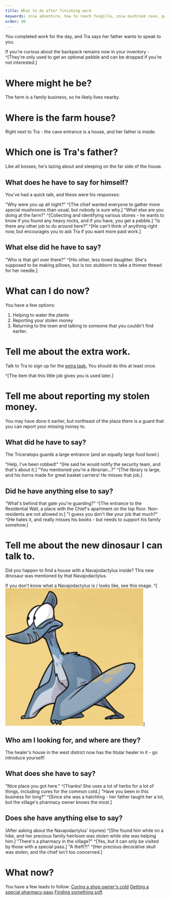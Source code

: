 ```yaml
---
title: What to do after finishing work
keywords: zniw adventure, how to reach fungilla, zniw mushroom cave, games with mushrooms
order: 90
---
```


You completed work for the day, and Tra says her father wants to speak to you.

If you're curious about the backpack remains now in your inventory - ^[They're only used to get an optional pebble and can be dropped if you're not interested.]

# Where might he be?
The farm is a family business, so he likely lives nearby.

# Where is the farm house?
Right next to Tra - the cave entrance is a house, and her father is inside.

# Which one is Tra's father?
Like all bosses, he's lazing about and sleeping on the far side of the house.

## What does he have to say for himself?
You've had a quick talk, and these were his responses:

"Why were you up all night?" ^[The chief wanted everyone to gather more special mushrooms than usual, but nobody is sure why.]
"What else are you doing at the farm?" ^[Collecting and identifying various stones - he wants to know if you found any heavy rocks, and if you have, you get a pebble.]
"Is there any other job to do around here?" ^[He can't think of anything right now, but encourages you to ask Tra if you want more paid work.]

## What else did he have to say?
"Who is that girl over there?" ^[His other, less loved daughter. She's supposed to be making pillows, but is too stubborn to take a thinner thread for her needle.]

# What can I do now?
You have a few options:
1) Helping to water the plants
2) Reporting your stolen money
3) Returning to the town and talking to someone that you couldn't find earlier.

# Tell me about the extra work.
Talk to Tra to sign up for the [extra task.](Money/watering.md) You should do this at least once.

^[The item that this little job gives you is used later.]

# Tell me about reporting my stolen money.
You may have done it earlier, but northeast of the plaza there is a guard that you can report your missing money to.

## What did he have to say?
The Triceratops guards a large entrance (and an equally large food bowl.)

"Help, I've been robbed!" ^[He said he would notify the security team, and that's about it.]
"You mentioned you're a librarian...?" ^[The library is large, and his horns made for great basket carriers! He misses that job.]

## Did he have anything else to say?
"What's behind that gate you're guarding?" ^[The entrance to the Residential Wall, a place with the Chief's apartment on the top floor. Non-residents are not allowed in.]
"I guess you don't like your job that much?" ^[He hates it, and really misses his books - but needs to support his family somehow.]

# Tell me about the new dinosaur I can talk to.
Did you happen to find a house with a Navajodactylus inside? This new dinosaur was mentioned by that Navajodactylus.

If you don't know what a Navajodactylus is / looks like, see this image. ^[![Navajodactylus image](Navajodactylus.PNG)]

## Who am I looking for, and where are they?
The healer's house in the west district now has the titular healer in it - go introduce yourself!

## What does she have to say?
"Nice place you got here." ^[Thanks! She uses a lot of herbs for a lot of things, including cures for the common cold.]
"Have you been in this business for long?" ^[Since she was a hatchling - her father taught her a lot, but the village's pharmacy owner knows the most.]

## Does she have anything else to say?
(After asking about the Navajodactylus' injuries) ^[She found him while on a hike, and her precious family heirloom was stolen while she was helping him.]
"There's a pharmacy in the village?" ^[Yes, but it can only be visited by those with a special pass.]
"A theft?!" ^[Her precious decorative skull was stolen, and the chief isn't too concerned.]

# What now?
You have a few leads to follow:
[Curing a shop owner's cold](cold.md)
[Getting a special pharmacy pass](Pharmacy/specialpass.md)
[Finding something soft](soft.md)